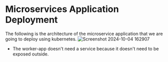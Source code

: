 # Microservices Application Deployment

The following is the architecture of the microservice application that we are going to deploy using kubernetes.
![Screenshot 2024-10-04 162907](https://github.com/user-attachments/assets/0d1249aa-42c6-4e22-9c17-0c655143f81a)

- The worker-app doesn't need a service because it doesn't need to be exposed outside.
